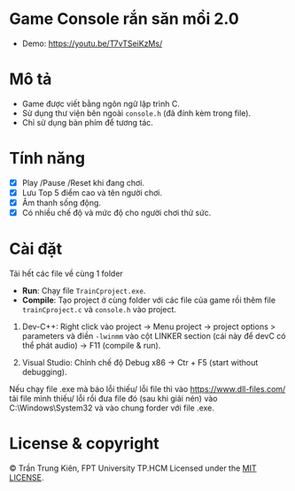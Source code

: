 ﻿# Game Console rắn săn mồi 2.0

- Demo: <https://youtu.be/T7vTSeiKzMs/>

# Mô tả

- Game được viết bằng ngôn ngữ lập trình C.
- Sử dụng thư viện bên ngoài `console.h` (đã đính kèm trong file).
- Chỉ sử dụng bàn phím để tương tác.

# Tính năng

- [x] Play /Pause /Reset khi đang chơi.
- [x] Lưu Top 5 điểm cao và tên người chơi.
- [x] Âm thanh sống động.
- [x] Có nhiều chế độ và mức độ cho người chơi thử sức.

# Cài đặt

Tải hết các file về cùng 1 folder

- **Run**: Chạy file `TrainCproject.exe`.
- **Compile**: Tạo project ở cùng folder với các file của game rồi thêm file `trainCproject.c` và `console.h` vào project.

1. Dev-C++: Right click vào project -> Menu project -> project options > parameters và điền `-lwinmm` vào cột LINKER section (cái này để devC có thể phát audio) -> F11 (compile & run).

2. Visual Studio: Chỉnh chế độ Debug x86 -> Ctr + F5 (start without debugging).

Nếu chạy file .exe mà báo lỗi thiếu/ lỗi file thì vào <https://www.dll-files.com/>
tải file mình thiếu/ lỗi rồi đưa file đó (sau khi giải nén) vào C:\Windows\System32 và vào chung forder với file .exe.

# License & copyright

© Trần Trung Kiên, FPT University TP.HCM
Licensed under the [MIT LICENSE](LICENSE).
